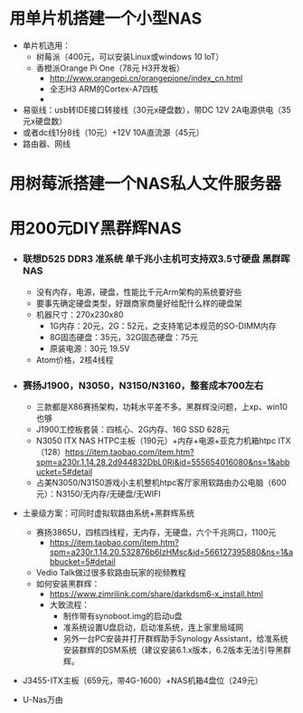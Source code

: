 # 用单片机搭建一个小型NAS

- 单片机选用：
  - 树莓派（400元，可以安装Linux或windows 10 loT）
  - 香橙派Orange Pi One（78元 H3开发板）
    - http://www.orangepi.cn/orangepione/index_cn.html
    - 全志H3 ARM的Cortex-A7四核
    - 
- 易驱线：usb转IDE接口转接线（30元x硬盘数），带DC 12V 2A电源供电（35元x硬盘数）
- 或者dc线1分8线（10元）+12V 10A直流源（45元）
- 路由器、网线



# 用树莓派搭建一个NAS私人文件服务器

# 用200元DIY黑群辉NAS

- ### 联想D525 DDR3 准系统 单千兆小主机可支持双3.5寸硬盘 黑群晖NAS

  - 没有内存，电源，硬盘，性能比千元Arm架构的系统要好些
  - 要事先确定硬盘类型，好跟商家商量好给配什么样的硬盘架
  - 机器尺寸：270x230x80
    - 1G内存：20元，2G：52元，之支持笔记本规范的SO-DIMM内存
    - 8G固态硬盘：35元，32G固态硬盘：75元
    - 原装电源：30元  19.5V
  - Atom价格，2核4线程

- ### 赛扬J1900，N3050，N3150/N3160，整套成本700左右

  - 三款都是X86赛扬架构，功耗水平差不多。黑群辉没问题，上xp、win10也够
  - J1900工控板套装：四核心、2G内存、16G SSD 628元
  - N3050 ITX NAS HTPC主板（190元）+内存+电源+亚克力机箱htpc ITX（128）https://item.taobao.com/item.htm?spm=a230r.1.14.28.2d944832DbL0Ri&id=555654016080&ns=1&abbucket=5#detail
  - 占美N3050/N3150游戏小主机整机htpc客厅家用软路由办公电脑（600元）：N3150/无内存/无硬盘/无WIFI

- 土豪级方案：可同时虚拟软路由系统+黑群辉系统

  - 赛扬3865U，四核四线程，无内存，无硬盘，六个千兆网口，1100元
    - https://item.taobao.com/item.htm?spm=a230r.1.14.20.532876b6IzHMsc&id=566127395880&ns=1&abbucket=5#detail
  - Vedio Talk做过很多软路由玩家的视频教程
  - 如何安装黑群辉：
    - https://www.zimrilink.com/share/darkdsm6-x_install.html
    - 大致流程：
      - 制作带有synoboot.img的启动u盘
      - 准系统设置U盘启动，启动准系统，连上家里局域网
      - 另外一台PC安装并打开群辉助手Synology Assistant，给准系统安装群辉的DSM系统（建议安装6.1.x版本，6.2版本无法引导黑群辉。

- J3455-ITX主板（659元，带4G-1600）+NAS机箱4盘位（249元）

- U-Nas万由

